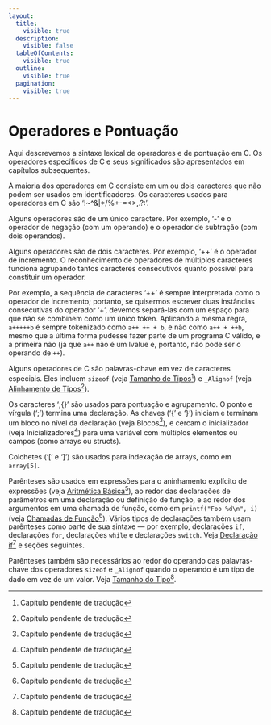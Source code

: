 ```yaml
---
layout:
  title:
    visible: true
  description:
    visible: false
  tableOfContents:
    visible: true
  outline:
    visible: true
  pagination:
    visible: true
---
```


# Operadores e Pontuação

Aqui descrevemos a sintaxe lexical de operadores e de pontuação em C. Os operadores específicos de C e seus significados são apresentados em capítulos subsequentes.

A maioria dos operadores em C consiste em um ou dois caracteres que não podem ser usados em identificadores. Os caracteres usados para operadores em C são ‘!\~^&|\*/%+-=<>,.?:’.

Alguns operadores são de um único caractere. Por exemplo, ‘-’ é o operador de negação (com um operando) e o operador de subtração (com dois operandos).

Alguns operadores são de dois caracteres. Por exemplo, ‘++’ é o operador de incremento. O reconhecimento de operadores de múltiplos caracteres funciona agrupando tantos caracteres consecutivos quanto possível para constituir um operador.

Por exemplo, a sequência de caracteres ‘++’ é sempre interpretada como o operador de incremento; portanto, se quisermos escrever duas instâncias consecutivas do operador ‘+’, devemos separá-las com um espaço para que não se combinem como um único token. Aplicando a mesma regra, `a+++++b` é sempre tokenizado como `a++ ++ + b`, e não como `a++ + ++b`, mesmo que a última forma pudesse fazer parte de um programa C válido, e a primeira não (já que `a++` não é um lvalue e, portanto, não pode ser o operando de `++`).

Alguns operadores de C são palavras-chave em vez de caracteres especiais. Eles incluem `sizeof` (veja [Tamanho de Tipos](#user-content-fn-1)[^1]) e `_Alignof` (veja [Alinhamento de Tipos](#user-content-fn-2)[^2]).

Os caracteres ‘;{}’ são usados para pontuação e agrupamento. O ponto e vírgula (‘;’) termina uma declaração. As chaves (‘{’ e ‘}’) iniciam e terminam um bloco no nível da declaração (veja Blocos[^3]), e cercam o inicializador (veja Inicializadores[^4]) para uma variável com múltiplos elementos ou campos (como arrays ou structs).

Colchetes (‘\[’ e ‘]’) são usados para indexação de arrays, como em `array[5]`.

Parênteses são usados em expressões para o aninhamento explícito de expressões (veja [Aritmética Básica](#user-content-fn-5)[^5]), ao redor das declarações de parâmetros em uma declaração ou definição de função, e ao redor dos argumentos em uma chamada de função, como em `printf("Foo %d\n", i)` (veja [Chamadas de Função](#user-content-fn-6)[^6]). Vários tipos de declarações também usam parênteses como parte de sua sintaxe — por exemplo, declarações `if`, declarações `for`, declarações `while` e declarações `switch`. Veja [Declaração if](#user-content-fn-7)[^7] e seções seguintes.

Parênteses também são necessários ao redor do operando das palavras-chave dos operadores `sizeof` e `_Alignof` quando o operando é um tipo de dado em vez de um valor. Veja [Tamanho do Tipo](#user-content-fn-8)[^8].

[^1]: Capítulo pendente de tradução

[^2]: Capítulo pendente de tradução

[^3]: Capítulo pendente de tradução

[^4]: Capítulo pendente de tradução

[^5]: Capítulo pendente de tradução

[^6]: Capítulo pendente de tradução

[^7]: Capítulo pendente de tradução

[^8]: Capítulo pendente de tradução
